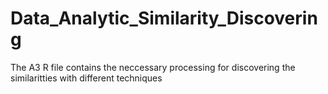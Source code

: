 # Data_Analytic_Similarity_Discovering 
The A3 R file contains the neccessary processing for discovering the similaritties with different techniques
